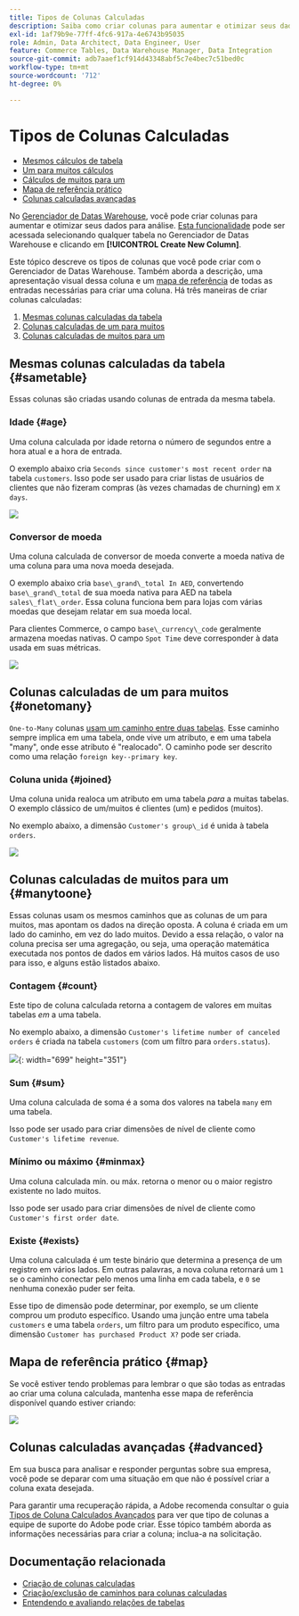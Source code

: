 ```yaml
---
title: Tipos de Colunas Calculadas
description: Saiba como criar colunas para aumentar e otimizar seus dados para análise.
exl-id: 1af79b9e-77ff-4fc6-917a-4e6743b95035
role: Admin, Data Architect, Data Engineer, User
feature: Commerce Tables, Data Warehouse Manager, Data Integration
source-git-commit: adb7aaef1cf914d43348abf5c7e4bec7c51bed0c
workflow-type: tm+mt
source-wordcount: '712'
ht-degree: 0%

---
```


# Tipos de Colunas Calculadas

* [Mesmos cálculos de tabela](#sametable)
* [Um para muitos cálculos](#onetomany)
* [Cálculos de muitos para um](#manytoone)
* [Mapa de referência prático](#map)
* [Colunas calculadas avançadas](#advanced)

No [Gerenciador de Datas Warehouse](../data-warehouse-mgr/tour-dwm.md), você pode criar colunas para aumentar e otimizar seus dados para análise. [Esta funcionalidade](../data-warehouse-mgr/creating-calculated-columns.md) pode ser acessada selecionando qualquer tabela no Gerenciador de Datas Warehouse e clicando em **[!UICONTROL Create New Column]**.

Este tópico descreve os tipos de colunas que você pode criar com o Gerenciador de Datas Warehouse. Também aborda a descrição, uma apresentação visual dessa coluna e um [mapa de referência](#map) de todas as entradas necessárias para criar uma coluna. Há três maneiras de criar colunas calculadas:

1. [Mesmas colunas calculadas da tabela](#sametable)
1. [Colunas calculadas de um para muitos](#onetomany)
1. [Colunas calculadas de muitos para um](#manytoone)

## Mesmas colunas calculadas da tabela {#sametable}

Essas colunas são criadas usando colunas de entrada da mesma tabela.

### Idade {#age}

Uma coluna calculada por idade retorna o número de segundos entre a hora atual e a hora de entrada.

O exemplo abaixo cria `Seconds since customer's most recent order` na tabela `customers`. Isso pode ser usado para criar listas de usuários de clientes que não fizeram compras (às vezes chamadas de churning) em `X days`.

![](../../assets/age.gif)

### Conversor de moeda

Uma coluna calculada de conversor de moeda converte a moeda nativa de uma coluna para uma nova moeda desejada.

O exemplo abaixo cria `base\_grand\_total In AED`, convertendo `base\_grand\_total` de sua moeda nativa para AED na tabela `sales\_flat\_order`. Essa coluna funciona bem para lojas com várias moedas que desejam relatar em sua moeda local.

Para clientes Commerce, o campo `base\_currency\_code` geralmente armazena moedas nativas. O campo `Spot Time` deve corresponder à data usada em suas métricas.

![](../../assets/currency_converter.png)

## Colunas calculadas de um para muitos {#onetomany}

`One-to-Many` colunas [usam um caminho entre duas tabelas](../../data-analyst/data-warehouse-mgr/create-paths-calc-columns.md). Esse caminho sempre implica em uma tabela, onde vive um atributo, e em uma tabela &quot;many&quot;, onde esse atributo é &quot;realocado&quot;. O caminho pode ser descrito como uma relação `foreign key--primary key`.

### Coluna unida {#joined}

Uma coluna unida realoca um atributo em uma tabela *para* a muitas tabelas. O exemplo clássico de um/muitos é clientes (um) e pedidos (muitos).

No exemplo abaixo, a dimensão `Customer's group\_id` é unida à tabela `orders`.

![](../../assets/joined_column.gif)

## Colunas calculadas de muitos para um {#manytoone}

Essas colunas usam os mesmos caminhos que as colunas de um para muitos, mas apontam os dados na direção oposta. A coluna é criada em um lado do caminho, em vez do lado muitos. Devido a essa relação, o valor na coluna precisa ser uma agregação, ou seja, uma operação matemática executada nos pontos de dados em vários lados. Há muitos casos de uso para isso, e alguns estão listados abaixo.

### Contagem {#count}

Este tipo de coluna calculada retorna a contagem de valores em muitas tabelas *em* a uma tabela.

No exemplo abaixo, a dimensão `Customer's lifetime number of canceled orders` é criada na tabela `customers` (com um filtro para `orders.status`).

![](../../assets/many_to_one.gif){: width=&quot;699&quot; height=&quot;351&quot;}

### Sum {#sum}

Uma coluna calculada de soma é a soma dos valores na tabela `many` em uma tabela.

Isso pode ser usado para criar dimensões de nível de cliente como `Customer's lifetime revenue`.

### Mínimo ou máximo {#minmax}

Uma coluna calculada mín. ou máx. retorna o menor ou o maior registro existente no lado muitos.

Isso pode ser usado para criar dimensões de nível de cliente como `Customer's first order date`.

### Existe {#exists}

Uma coluna calculada é um teste binário que determina a presença de um registro em vários lados. Em outras palavras, a nova coluna retornará um `1` se o caminho conectar pelo menos uma linha em cada tabela, e `0` se nenhuma conexão puder ser feita.

Esse tipo de dimensão pode determinar, por exemplo, se um cliente comprou um produto específico. Usando uma junção entre uma tabela `customers` e uma tabela `orders`, um filtro para um produto específico, uma dimensão `Customer has purchased Product X?` pode ser criada.

## Mapa de referência prático {#map}

Se você estiver tendo problemas para lembrar o que são todas as entradas ao criar uma coluna calculada, mantenha esse mapa de referência disponível quando estiver criando:

![](../../assets/merged_reference_map.png)

## Colunas calculadas avançadas {#advanced}

Em sua busca para analisar e responder perguntas sobre sua empresa, você pode se deparar com uma situação em que não é possível criar a coluna exata desejada.

Para garantir uma recuperação rápida, a Adobe recomenda consultar o guia [Tipos de Coluna Calculados Avançados](../../data-analyst/data-warehouse-mgr/adv-calc-columns.md) para ver que tipo de colunas a equipe de suporte do Adobe pode criar. Esse tópico também aborda as informações necessárias para criar a coluna; inclua-a na solicitação.

## Documentação relacionada

* [Criação de colunas calculadas](../../data-analyst/data-warehouse-mgr/creating-calculated-columns.md)
* [Criação/exclusão de caminhos para colunas calculadas](../../data-analyst/data-warehouse-mgr/create-paths-calc-columns.md)
* [Entendendo e avaliando relações de tabelas](../../data-analyst/data-warehouse-mgr/table-relationships.md)
